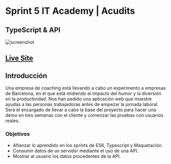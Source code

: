 
# Sprint 5 IT Academy | Acudits
## TypeScript & API

![screenshot](./assets/img/sprint5.png)


## [Live Site]()


## Introducción

Una empresa de coaching está llevando a cabo un experimento a empresas de Barcelona, en el que está midiendo el impacto del humor y la diversión en la productividad.
Nos han pedido una aplicación web que muestre ayudas a las personas trabajadoras antes de empezar la jornada laboral.
Será el encargado de llevar a cabo la base del proyecto para hacer una demo en tres semanas con el cliente y comenzar las pruebas con usuarios reales.

### Objetivos

- Afianzar lo aprendido en los sprints de ES6, Typescript y Maquetación.
- Consumir datos de un servidor mediante el uso de una API.
- Mostrar al usuario los datos procedentes de la API.
